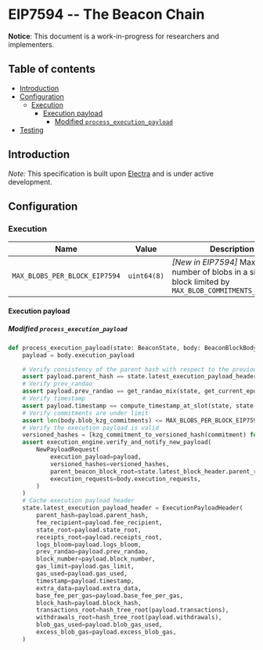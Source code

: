 # EIP7594 -- The Beacon Chain

**Notice**: This document is a work-in-progress for researchers and implementers.

## Table of contents

<!-- TOC -->
<!-- START doctoc generated TOC please keep comment here to allow auto update -->
<!-- DON'T EDIT THIS SECTION, INSTEAD RE-RUN doctoc TO UPDATE -->

- [Introduction](#introduction)
- [Configuration](#configuration)
  - [Execution](#execution)
    - [Execution payload](#execution-payload)
      - [Modified `process_execution_payload`](#modified-process_execution_payload)
- [Testing](#testing)

<!-- END doctoc generated TOC please keep comment here to allow auto update -->
<!-- /TOC -->

## Introduction

*Note:* This specification is built upon [Electra](../electra/beacon-chain.md) and is under active development.

## Configuration

### Execution

| Name | Value | Description |
| - | - | - |
| `MAX_BLOBS_PER_BLOCK_EIP7594` | `uint64(8)` | *[New in EIP7594]* Maximum number of blobs in a single block limited by `MAX_BLOB_COMMITMENTS_PER_BLOCK` |

#### Execution payload

##### Modified `process_execution_payload`

```python
def process_execution_payload(state: BeaconState, body: BeaconBlockBody, execution_engine: ExecutionEngine) -> None:
    payload = body.execution_payload

    # Verify consistency of the parent hash with respect to the previous execution payload header
    assert payload.parent_hash == state.latest_execution_payload_header.block_hash
    # Verify prev_randao
    assert payload.prev_randao == get_randao_mix(state, get_current_epoch(state))
    # Verify timestamp
    assert payload.timestamp == compute_timestamp_at_slot(state, state.slot)
    # Verify commitments are under limit
    assert len(body.blob_kzg_commitments) <= MAX_BLOBS_PER_BLOCK_EIP7594  # [Modified in EIP7594]
    # Verify the execution payload is valid
    versioned_hashes = [kzg_commitment_to_versioned_hash(commitment) for commitment in body.blob_kzg_commitments]
    assert execution_engine.verify_and_notify_new_payload(
        NewPayloadRequest(
            execution_payload=payload,
            versioned_hashes=versioned_hashes,
            parent_beacon_block_root=state.latest_block_header.parent_root,
            execution_requests=body.execution_requests,
        )
    )
    # Cache execution payload header
    state.latest_execution_payload_header = ExecutionPayloadHeader(
        parent_hash=payload.parent_hash,
        fee_recipient=payload.fee_recipient,
        state_root=payload.state_root,
        receipts_root=payload.receipts_root,
        logs_bloom=payload.logs_bloom,
        prev_randao=payload.prev_randao,
        block_number=payload.block_number,
        gas_limit=payload.gas_limit,
        gas_used=payload.gas_used,
        timestamp=payload.timestamp,
        extra_data=payload.extra_data,
        base_fee_per_gas=payload.base_fee_per_gas,
        block_hash=payload.block_hash,
        transactions_root=hash_tree_root(payload.transactions),
        withdrawals_root=hash_tree_root(payload.withdrawals),
        blob_gas_used=payload.blob_gas_used,
        excess_blob_gas=payload.excess_blob_gas,
    )
```
